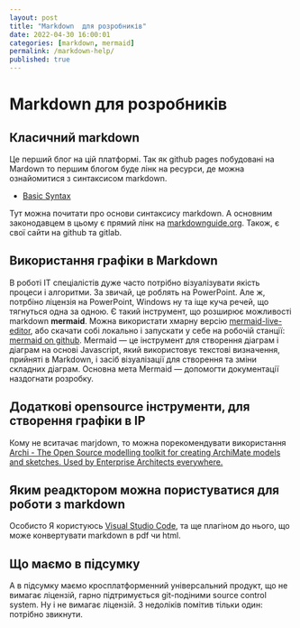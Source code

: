 ```yaml
---
layout: post
title: "Markdown  для розробників"
date: 2022-04-30 16:00:01
categories: [markdown, mermaid]
permalink: /markdown-help/
published: true
---
```


# Markdown  для розробників


## Класичний markdown

Це перший блог на цій платформі. Так як github pages  побудовані на Mardown то першим блогом буде лінк на ресурси, де можна ознайомитися з синтаксисом markdown.

- [Basic Syntax](https://www.markdownguide.org/basic-syntax/)

Тут можна почитати про основи синтаксису markdown. А основним законодавцем в цьому є прямий лінк на [markdownguide.org](https://www.markdownguide.org/). Також, є свої сайти на github та gitlab. 



## Використання графіки в Markdown

В роботі IT спеціалістів дуже часто потрібно візуалізувати якість процеси і алгоритми. За звичай, це роблять на PowerPoint. Але ж,  потрбіно ліцензія на PowerPoint, Windows ну та іще куча речей, що тягнуться одна за одною. Є такий інструмент, що розширює можливості markdown **mermaid**. Можна використати хмарну версію
[mermaid-live-editor](https://mermaid-js.github.io/mermaid-live-editor), або скачати собі локально і запускати у себе на робочій станції: [mermaid on github](https://github.com/mermaid-js/mermaid). Mermaid — це інструмент для створення діаграм і діаграм на основі Javascript, який використовує текстові визначення, прийняті в Markdown, і засіб візуалізації для створення та зміни складних діаграм. Основна мета Mermaid — допомогти документації наздогнати розробку.


## Додаткові opensource інструменти, для  створення графіки в IP

Кому не вситачає marjdown,  то можна порекомендувати використання [Archi - The Open Source modelling toolkit for creating ArchiMate models and sketches.
Used by Enterprise Architects everywhere.](https://www.archimatetool.com/)

## Яким реадктором можна пористуватися для роботи з markdown

Особисто Я користуюсь [Visual Studio Code](https://code.visualstudio.com/download), та ще плагіном до нього, що може конвертувати markdown в pdf чи html. 

## Що маємо в підсумку

А в підсумку маємо кросплатформенний універсальний продукт,  що не вимагає ліцензій, гарно підтримується git-подіними source control system. Ну і не вимагає ліцензій. З недоліків помітив тільки один: потрібно звикнути.



